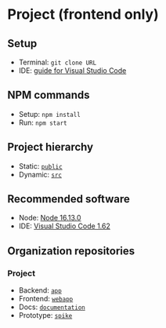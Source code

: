 # Project (frontend only)
## Setup
- Terminal: `git clone URL`
- IDE: [guide for Visual Studio Code](https://code.visualstudio.com/docs/editor/github#_cloning-a-repository)
## NPM commands
- Setup: `npm install`
- Run: `npm start`
## Project hierarchy
- Static: [`public`](public)
- Dynamic: [`src`](src)
## Recommended software
- Node: [Node 16.13.0](https://nodejs.org)
- IDE: [Visual Studio Code 1.62](https://code.visualstudio.com)
## Organization repositories
### Project
- Backend: [`app`](https://github.com/uji-new/app)
- Frontend: [`webapp`](https://github.com/uji-new/webapp)
- Docs: [`documentation`](https://github.com/uji-new/documentation)
- Prototype: [`spike`](https://github.com/uji-new/spike)
